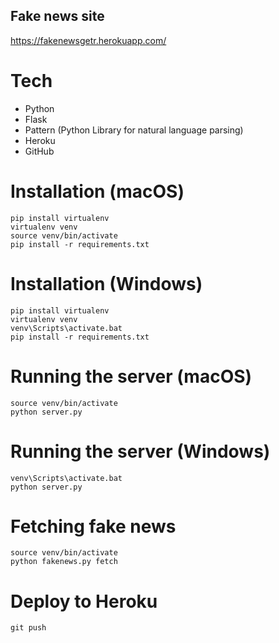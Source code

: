## Fake news site

https://fakenewsgetr.herokuapp.com/

# Tech

* Python
* Flask
* Pattern (Python Library for natural language parsing)
* Heroku
* GitHub

# Installation (macOS)

    pip install virtualenv
    virtualenv venv
    source venv/bin/activate
    pip install -r requirements.txt

# Installation (Windows)

    pip install virtualenv
    virtualenv venv
    venv\Scripts\activate.bat
    pip install -r requirements.txt

# Running the server (macOS)

    source venv/bin/activate
    python server.py

# Running the server (Windows)

    venv\Scripts\activate.bat
    python server.py

# Fetching fake news

    source venv/bin/activate
    python fakenews.py fetch

# Deploy to Heroku

    git push
